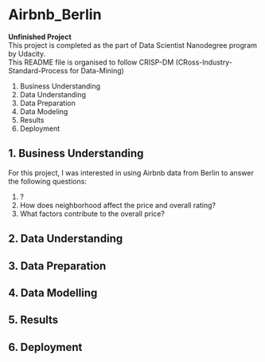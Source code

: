 # Airbnb_Berlin
**Unfinished Project**  
This project is completed as the part of Data Scientist Nanodegree program by Udacity.  
This README file is organised to follow CRISP-DM (CRoss-Industry-Standard-Process for Data-Mining)

1. Business Understanding
2. Data Understanding
3. Data Preparation
4. Data Modeling
5. Results
6. Deployment

## 1. Business Understanding

For this project, I was interested in using Airbnb data from Berlin to answer the following questions:

1. ?
2. How does neighborhood affect the price and overall rating?
3. What factors contribute to the overall price?

## 2. Data Understanding

## 3. Data Preparation

## 4. Data Modelling

## 5. Results

## 6. Deployment
